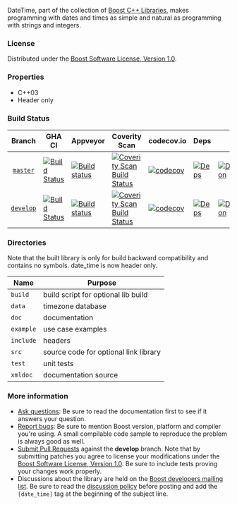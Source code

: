 DateTime, part of the collection of [Boost C++ Libraries](http://github.com/boostorg), makes programming with dates and times as simple and natural as programming with strings and integers.

### License

Distributed under the [Boost Software License, Version 1.0](http://www.boost.org/LICENSE_1_0.txt).

### Properties

* C++03
* Header only

### Build Status

Branch          | GHA CI | Appveyor | Coverity Scan | codecov.io | Deps | Docs | Tests |
:-------------: | ------ | -------- | ------------- | ---------- | ---- | ---- | ----- |
[`master`](https://github.com/boostorg/date_time/tree/master) | [![Build Status](https://github.com/boostorg/date_time/actions/workflows/ci.yml/badge.svg?branch=master)](https://github.com/boostorg/date_time/actions?query=branch:master) | [![Build status](https://ci.appveyor.com/api/projects/status/upf5c528fy09fudk/branch/master?svg=true)](https://ci.appveyor.com/project/jeking3/date-time-1evbf/branch/master) | [![Coverity Scan Build Status](https://scan.coverity.com/projects/14908/badge.svg)](https://scan.coverity.com/projects/boostorg-date_time) | [![codecov](https://codecov.io/gh/boostorg/date_time/branch/master/graph/badge.svg)](https://codecov.io/gh/boostorg/date_time/branch/master) | [![Deps](https://img.shields.io/badge/deps-master-brightgreen.svg)](https://pdimov.github.io/boostdep-report/master/date_time.html) | [![Documentation](https://img.shields.io/badge/docs-master-brightgreen.svg)](http://www.boost.org/doc/libs/master/doc/html/date_time.html) | [![Enter the Matrix](https://img.shields.io/badge/matrix-master-brightgreen.svg)](http://www.boost.org/development/tests/master/developer/date_time.html)
[`develop`](https://github.com/boostorg/date_time/tree/develop) | [![Build Status](https://github.com/boostorg/date_time/actions/workflows/ci.yml/badge.svg?branch=develop)](https://github.com/boostorg/date_time/actions?query=branch:develop) | [![Build status](https://ci.appveyor.com/api/projects/status/upf5c528fy09fudk/branch/develop?svg=true)](https://ci.appveyor.com/project/jeking3/date-time-1evbf/branch/develop) | [![Coverity Scan Build Status](https://scan.coverity.com/projects/14908/badge.svg)](https://scan.coverity.com/projects/boostorg-date_time) | [![codecov](https://codecov.io/gh/boostorg/date_time/branch/develop/graph/badge.svg)](https://codecov.io/gh/boostorg/date_time/branch/develop) | [![Deps](https://img.shields.io/badge/deps-develop-brightgreen.svg)](https://pdimov.github.io/boostdep-report/develop/date_time.html) | [![Documentation](https://img.shields.io/badge/docs-develop-brightgreen.svg)](http://www.boost.org/doc/libs/develop/doc/html/date_time.html) | [![Enter the Matrix](https://img.shields.io/badge/matrix-develop-brightgreen.svg)](http://www.boost.org/development/tests/develop/developer/date_time.html)

### Directories

Note that the built library is only for build backward compatibility and contains no symbols.  date_time is now header only.

| Name      | Purpose                                 |
| --------- | --------------------------------------- |
| `build`   | build script for optional lib build     |
| `data`    | timezone database                       |
| `doc`     | documentation                           |
| `example` | use case examples                       |
| `include` | headers                                 |
| `src`     | source code for optional link library   |
| `test`    | unit tests                              |
| `xmldoc`  | documentation source                    |

### More information

* [Ask questions](http://stackoverflow.com/questions/ask?tags=c%2B%2B,boost,boost-date_time): Be sure to read the documentation first to see if it answers your question.
* [Report bugs](https://github.com/boostorg/date_time/issues): Be sure to mention Boost version, platform and compiler you're using. A small compilable code sample to reproduce the problem is always good as well.
* [Submit Pull Requests](https://github.com/boostorg/date_time/pulls) against the **develop** branch. Note that by submitting patches you agree to license your modifications under the [Boost Software License, Version 1.0](http://www.boost.org/LICENSE_1_0.txt).  Be sure to include tests proving your changes work properly.
* Discussions about the library are held on the [Boost developers mailing list](http://www.boost.org/community/groups.html#main). Be sure to read the [discussion policy](http://www.boost.org/community/policy.html) before posting and add the `[date_time]` tag at the beginning of the subject line.
